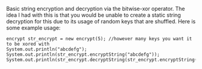 Basic string encryption and decryption via the bitwise-xor operator. The idea I had with this is that you would be unable to create a static string decryption for this due to its usage of random keys that are shuffled. 
Here is some example usage: 
```
encrypt str_encrypt = new encrypt(5); //however many keys you want it to be xored with
System.out.println("abcdefg");
System.out.println(str_encrypt.encryptString("abcdefg"));
System.out.println(str_encrypt.decryptString(str_encrypt.encryptString("abcdefg")));
```
